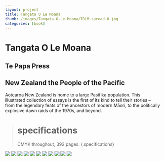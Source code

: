 ```yaml
---
layout: project
title: Tangata O Le Moana
thumb: /images/Tangata-O-Le-Moana/TOLM-spread-0.jpg
categories: [book]
---
```


# Tangata O Le Moana

## Te Papa Press
## New Zealand the People of the Pacific

Aotearoa New Zealand is home to a large Pasifika population. This illustrated collection of essays is the first of its kind to tell their stories – from the legendary feats of the ancestors of modern Māori, to the politically explosive dawn raids of the 1970s, and beyond.

> # specifications
> CMYK throughout, 392 pages.
{.specifications}

![](/images/Tangata-O-Le-Moana/TOLM-spread-1.jpg)
![](/images/Tangata-O-Le-Moana/TOLM-spread-2.jpg)
![](/images/Tangata-O-Le-Moana/TOLM-spread-3.jpg)
![](/images/Tangata-O-Le-Moana/TOLM-spread-4.jpg)
![](/images/Tangata-O-Le-Moana/TOLM-spread-5.jpg)
![](/images/Tangata-O-Le-Moana/TOLM-spread-6.jpg)
![](/images/Tangata-O-Le-Moana/TOLM-spread-7.jpg)
![](/images/Tangata-O-Le-Moana/TOLM-spread-8.jpg)
![](/images/Tangata-O-Le-Moana/TOLM-spread-9.jpg)
![](/images/Tangata-O-Le-Moana/TOLM-spread-10.jpg)
![](/images/Tangata-O-Le-Moana/TOLM-spread-11.jpg)